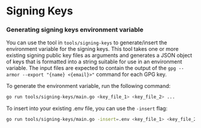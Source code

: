 # Signing Keys

### Generating signing keys environment variable

You can use the tool in `tools/signing-keys` to generate/insert the environment variable for the signing keys.
This tool takes one or more existing signing public key files as arguments and generates a JSON object of keys that is formatted into a string suitable for use in an environment variable.
The input files are expected to contain the output of the `gpg --armor --export "{name} <{email}>"` command for each GPG key.

To generate the environment variable, run the following command:

```bash
go run tools/signing-keys/main.go <key_file_1> <key_file_2> ...
```

To insert into your existing .env file, you can use the `-insert` flag:

```bash
go run tools/signing-keys/main.go -insert=.env <key_file_1> <key_file_2> ...
```
